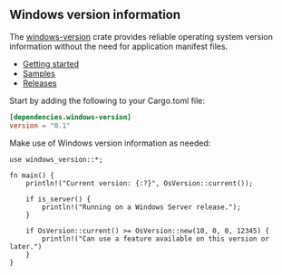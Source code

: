 ## Windows version information

The [windows-version](https://crates.io/crates/windows-version) crate provides reliable operating system version information without the need for application manifest files.

* [Getting started](https://kennykerr.ca/rust-getting-started/)
* [Samples](https://github.com/microsoft/windows-rs/tree/0.57.0/crates/samples)
* [Releases](https://github.com/microsoft/windows-rs/releases)

Start by adding the following to your Cargo.toml file:

```toml
[dependencies.windows-version]
version = "0.1"
```

Make use of Windows version information as needed:

```rust,no_run
use windows_version::*;

fn main() {
    println!("Current version: {:?}", OsVersion::current());

    if is_server() {
        println!("Running on a Windows Server release.");
    }

    if OsVersion::current() >= OsVersion::new(10, 0, 0, 12345) {
        println!("Can use a feature available on this version or later.")
    }
}
```
